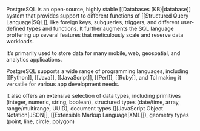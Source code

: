 PostgreSQL is an open-source, highly stable [[Databases (KB)|database]] system that provides support to different functions of [[Structured Query Language|SQL]], like foreign keys, subqueries, triggers, and different user-defined types and functions. It further augments the SQL language proffering up several features that meticulously scale and reserve data workloads.

It’s primarily used to store data for many mobile, web, geospatial, and analytics applications.

PostgreSQL supports a wide range of programming languages, including [[Python]], [[Java]], [[JavaScript]], [[Perl]], [[Ruby]], and Tcl making it versatile for various app development needs. 

It also offers an extensive selection of data types, including primitives (integer, numeric, string, boolean), structured types (date/time, array, range/multirange, UUID), document types ([[JavaScript Object Notation|JSON]], [[Extensible Markup Language|XML]]), geometry types (point, line, circle, polygon)